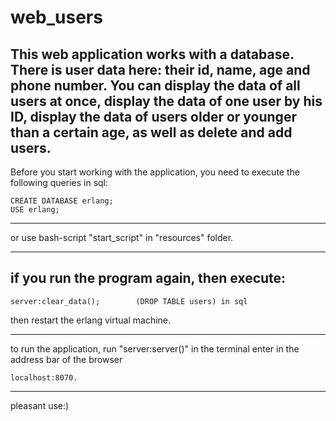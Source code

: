 web_users
==================================================
This web application works with a database. 
There is user data here: their id, name, age and phone number. 
You can display the data of all users at once, display the data of one user by his ID, display the data of users older or younger than a certain age, as well as delete and add users.
------------------------------------------------
Before you start working with the application, you need to execute the following queries in sql:

	CREATE DATABASE erlang;
	USE erlang;
	
------------------------------------------------	
or use bash-script "start_script" in "resources" folder.

------------------------------------------------
if you run the program again, then execute:
------------------------------------------------

	server:clear_data();		(DROP TABLE users) in sql
	
then restart the erlang virtual machine.

------------------------------------------------
to run the application, run "server:server()" in the terminal
enter in the address bar of the browser

	localhost:8070.
------------------------------------------------
pleasant use:)
